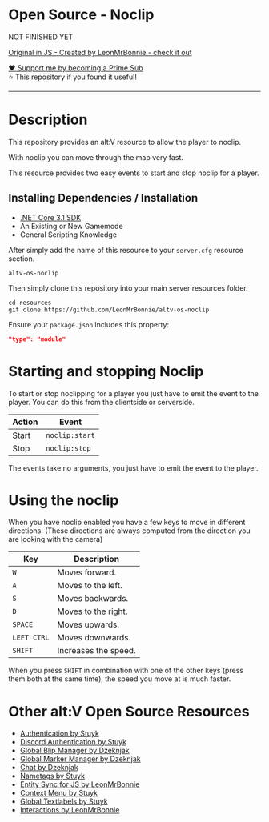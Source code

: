 # Open Source - Noclip

NOT FINISHED YET

[Original in JS - Created by LeonMrBonnie - check it out](https://github.com/LeonMrBonnie/altv-os-noclip)<br>

[:heart: Support me by becoming a Prime Sub](https://www.twitch.com/loastaub/)<br>
⭐ This repository if you found it useful!

---

# Description

This repository provides an alt:V resource to allow the player to noclip.

With noclip you can move through the map very fast.

This resource provides two easy events to start and stop noclip for a player.

## Installing Dependencies / Installation

-   [.NET Core 3.1 SDK](https://dotnet.microsoft.com/download/dotnet-core/3.1)
-   An Existing or New Gamemode
-   General Scripting Knowledge


After simply add the name of this resource to your `server.cfg` resource section.

`altv-os-noclip`

Then simply clone this repository into your main server resources folder.

```
cd resources
git clone https://github.com/LeonMrBonnie/altv-os-noclip
```

Ensure your `package.json` includes this property:

```json
"type": "module"
```

# Starting and stopping Noclip

To start or stop noclipping for a player you just have to emit the event to the player. You can do this from the clientside or serverside.<br>

| Action    | Event          |
| --------- | -------------- |
| Start     | `noclip:start` |
| Stop      | `noclip:stop`  |

The events take no arguments, you just have to emit the event to the player.<br>

# Using the noclip

When you have noclip enabled you have a few keys to move in different directions: (These directions are always computed from the direction you are looking with the camera)

| Key          | Description           |
| ------------ | --------------------- |
| `W`          | Moves forward.        |
| `A`          | Moves to the left.    |
| `S`          | Moves backwards.      |
| `D`          | Moves to the right.   |
| `SPACE`      | Moves upwards.        |
| `LEFT CTRL`  | Moves downwards.      |
| `SHIFT`      | Increases the speed.  |

When you press `SHIFT` in combination with one of the other keys (press them both at the same time), the speed you move at is much faster.

# Other alt:V Open Source Resources

-   [Authentication by Stuyk](https://github.com/Stuyk/altv-os-auth)
-   [Discord Authentication by Stuyk](https://github.com/Stuyk/altv-discord-auth)
-   [Global Blip Manager by Dzeknjak](https://github.com/jovanivanovic/altv-os-global-blip-manager)
-   [Global Marker Manager by Dzeknjak](https://github.com/jovanivanovic/altv-os-global-marker-manager)
-   [Chat by Dzeknjak](https://github.com/jovanivanovic/altv-os-chat)
-   [Nametags by Stuyk](https://github.com/Stuyk/altv-os-nametags)
-   [Entity Sync for JS by LeonMrBonnie](https://github.com/LeonMrBonnie/altv-os-js-entitysync)
-   [Context Menu by Stuyk](https://github.com/Stuyk/altv-os-context-menu)
-   [Global Textlabels by Stuyk](https://github.com/Stuyk/altv-os-global-textlabels)
-   [Interactions by LeonMrBonnie](https://github.com/LeonMrBonnie/altv-os-interactions)
